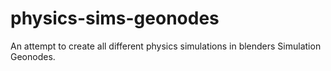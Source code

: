 # physics-sims-geonodes

An attempt to create all different physics simulations in blenders Simulation Geonodes.